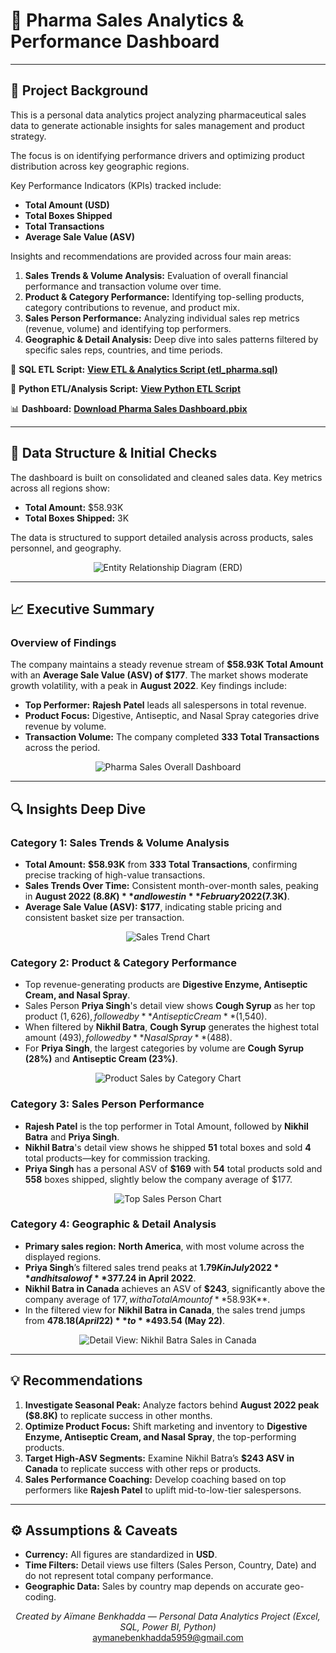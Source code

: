 # 💊 Pharma Sales Analytics & Performance Dashboard

---

## 📘 Project Background

This is a personal data analytics project analyzing pharmaceutical sales data to generate actionable insights for sales management and product strategy.

The focus is on identifying performance drivers and optimizing product distribution across key geographic regions.

Key Performance Indicators (KPIs) tracked include:

* **Total Amount (USD)**
* **Total Boxes Shipped**
* **Total Transactions**
* **Average Sale Value (ASV)**

Insights and recommendations are provided across four main areas:

1.  **Sales Trends & Volume Analysis:** Evaluation of overall financial performance and transaction volume over time.
2.  **Product & Category Performance:** Identifying top-selling products, category contributions to revenue, and product mix.
3.  **Sales Person Performance:** Analyzing individual sales rep metrics (revenue, volume) and identifying top performers.
4.  **Geographic & Detail Analysis:** Deep dive into sales patterns filtered by specific sales reps, countries, and time periods.

🔗 **SQL ETL Script:**
**[View ETL & Analytics Script (etl\_pharma.sql)](https://github.com/aymaneben595/Pharma-Sales-Analytics-Dashboard/blob/060c60af937bf5d403f8c462343349cb9ed070e8/VSCode%2C%20SQL%20%26%20Python/SQL/etl_customers.sql)**

🐍 **Python ETL/Analysis Script:**
**[View Python ETL Script](https://github.com/aymaneben595/Pharma-Sales-Analytics-Dashboard/blob/060c60af937bf5d403f8c462343349cb9ed070e8/VSCode%2C%20SQL%20%26%20Python/Python/etl_pipeline.py)**

📊 **Dashboard:**
**[Download Pharma Sales Dashboard.pbix](https://github.com/aymaneben595/Pharma-Sales-Analytics-Dashboard/raw/060c60af937bf5d403f8c462343349cb9ed070e8/Power%20Bi/Pharma%20Sales%20Light%20Mode%20Dashboard.pbix)**

---

## 🧩 Data Structure & Initial Checks

The dashboard is built on consolidated and cleaned sales data. Key metrics across all regions show:

* **Total Amount:** $58.93K
* **Total Boxes Shipped:** 3K

The data is structured to support detailed analysis across products, sales personnel, and geography.

<p align="center">
  <img src="Images/pharma_exp.png" alt="Entity Relationship Diagram (ERD)">
</p>

---

## 📈 Executive Summary

### Overview of Findings

The company maintains a steady revenue stream of **$58.93K Total Amount** with an **Average Sale Value (ASV) of $177**. The market shows moderate growth volatility, with a peak in **August 2022**. Key findings include:

* **Top Performer:** **Rajesh Patel** leads all salespersons in total revenue.
* **Product Focus:** Digestive, Antiseptic, and Nasal Spray categories drive revenue by volume.
* **Transaction Volume:** The company completed **333 Total Transactions** across the period.

<p align="center">
  <img src="Images/pharma.PNG" alt="Pharma Sales Overall Dashboard">
</p>

---

## 🔍 Insights Deep Dive

### **Category 1: Sales Trends & Volume Analysis**

* **Total Amount:** **$58.93K** from **333 Total Transactions**, confirming precise tracking of high-value transactions.
* **Sales Trends Over Time:** Consistent month-over-month sales, peaking in **August 2022 ($8.8K)** and lowest in **February 2022 ($7.3K)**.
* **Average Sale Value (ASV):** **$177**, indicating stable pricing and consistent basket size per transaction.

<p align="center">
  <img src="Images/pharma over.PNG" alt="Sales Trend Chart">
</p>

### **Category 2: Product & Category Performance**

* Top revenue-generating products are **Digestive Enzyme, Antiseptic Cream, and Nasal Spray**.
* Sales Person **Priya Singh**'s detail view shows **Cough Syrup** as her top product ($1,626), followed by **Antiseptic Cream** ($1,540).
* When filtered by **Nikhil Batra**, **Cough Syrup** generates the highest total amount ($493), followed by **Nasal Spray** ($488).
* For **Priya Singh**, the largest categories by volume are **Cough Syrup (28%)** and **Antiseptic Cream (23%)**.

<p align="center">
  <img src="Images/pharma ring.PNG" alt="Product Sales by Category Chart">
</p>

### **Category 3: Sales Person Performance**

* **Rajesh Patel** is the top performer in Total Amount, followed by **Nikhil Batra** and **Priya Singh**.
* **Nikhil Batra**'s detail view shows he shipped **51** total boxes and sold **4** total products—key for commission tracking.
* **Priya Singh** has a personal ASV of **$169** with **54** total products sold and **558** boxes shipped, slightly below the company average of $177.

<p align="center">
  <img src="Images/pharma sales.PNG" alt="Top Sales Person Chart">
</p>

### **Category 4: Geographic & Detail Analysis**

* **Primary sales region:** **North America**, with most volume across the displayed regions.
* **Priya Singh**’s filtered sales trend peaks at **$1.79K in July 2022** and hits a low of **$377.24 in April 2022**.
* **Nikhil Batra in Canada** achieves an ASV of **$243**, significantly above the company average of $177, with a Total Amount of **$58.93K**.
* In the filtered view for **Nikhil Batra in Canada**, the sales trend jumps from **$478.18 (April 22)** to **$493.54 (May 22)**.

<p align="center">
  <img src="Images/pharma3.PNG" alt="Detail View: Nikhil Batra Sales in Canada">
</p>

---

## 💡 Recommendations

1.  **Investigate Seasonal Peak:** Analyze factors behind **August 2022 peak ($8.8K)** to replicate success in other months.
2.  **Optimize Product Focus:** Shift marketing and inventory to **Digestive Enzyme, Antiseptic Cream, and Nasal Spray**, the top-performing products.
3.  **Target High-ASV Segments:** Examine Nikhil Batra’s **$243 ASV in Canada** to replicate success with other reps or products.
4.  **Sales Performance Coaching:** Develop coaching based on top performers like **Rajesh Patel** to uplift mid-to-low-tier salespersons.

---

## ⚙️ Assumptions & Caveats

* **Currency:** All figures are standardized in **USD**.
* **Time Filters:** Detail views use filters (Sales Person, Country, Date) and do not represent total company performance.
* **Geographic Data:** Sales by country map depends on accurate geo-coding.

<p align="center">
  <i>Created by Aïmane Benkhadda — Personal Data Analytics Project (Excel, SQL, Power BI, Python)</i>
  <br>
  <a href="mailto:aymanebenkhadda5959@gmail.com">aymanebenkhadda5959@gmail.com</a>
</p>
